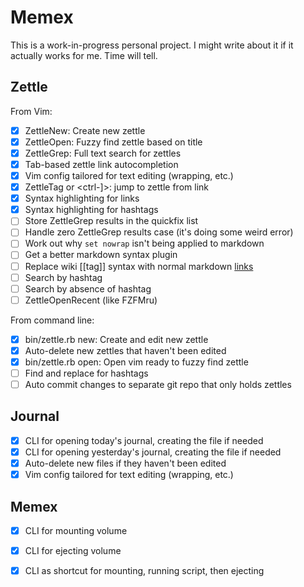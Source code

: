 Memex
=====

This is a work-in-progress personal project. I might write about it if it
actually works for me. Time will tell.


Zettle
------

From Vim:

 - [X] ZettleNew: Create new zettle
 - [X] ZettleOpen: Fuzzy find zettle based on title
 - [X] ZettleGrep: Full text search for zettles
 - [X] Tab-based zettle link autocompletion
 - [X] Vim config tailored for text editing (wrapping, etc.)
 - [X] ZettleTag or <ctrl-]>: jump to zettle from link
 - [X] Syntax highlighting for links
 - [X] Syntax highlighting for hashtags
 - [ ] Store ZettleGrep results in the quickfix list
 - [ ] Handle zero ZettleGrep results case (it's doing some weird error)
 - [ ] Work out why `set nowrap` isn't being applied to markdown
 - [ ] Get a better markdown syntax plugin
 - [ ] Replace wiki [[tag]] syntax with normal markdown [links](abc.md)
 - [ ] Search by hashtag
 - [ ] Search by absence of hashtag
 - [ ] ZettleOpenRecent (like FZFMru)

From command line:

 - [X] bin/zettle.rb new: Create and edit new zettle
 - [X] Auto-delete new zettles that haven't been edited
 - [X] bin/zettle.rb open: Open vim ready to fuzzy find zettle
 - [ ] Find and replace for hashtags
 - [ ] Auto commit changes to separate git repo that only holds zettles

Journal
-------

 - [X] CLI for opening today's journal, creating the file if needed
 - [X] CLI for opening yesterday's journal, creating the file if needed
 - [X] Auto-delete new files if they haven't been edited
 - [X] Vim config tailored for text editing (wrapping, etc.)

Memex
-----

 - [X] CLI for mounting volume
 - [X] CLI for ejecting volume
 - [X] CLI as shortcut for mounting, running script, then ejecting

